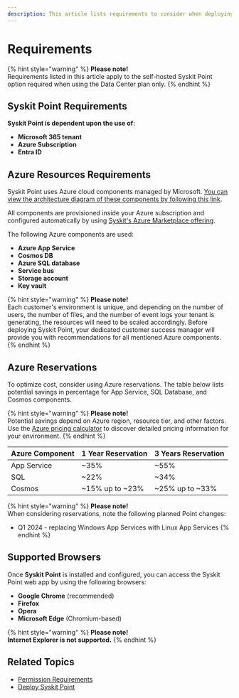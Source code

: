 ```yaml
---
description: This article lists requirements to consider when deploying Syskit Point in your Azure subscription.
---
```


# Requirements

{% hint style="warning" %}
**Please note!**  
Requirements listed in this article apply to the self-hosted Syskit Point option required when using the Data Center plan only.
{% endhint %}

## Syskit Point Requirements

**Syskit Point is dependent upon the use of**:
* **Microsoft 365 tenant**
* **Azure Subscription**
* **Entra ID** 

## Azure Resources Requirements

Syskit Point uses Azure cloud components managed by Microsoft. [You can view the architecture diagram of these components by following this link](https://www.syskit.com/products/point/resources/architecture-diagrams/).

All components are provisioned inside your Azure subscription and configured automatically by using [Syskit's Azure Marketplace offering](https://azuremarketplace.microsoft.com/en-us/marketplace/apps/syskitltd.syskit_point?exp=ubp8&tab=Overview). 

The following Azure components are used:
* **Azure App Service**
* **Cosmos DB**
* **Azure SQL database**
* **Service bus**
* **Storage account**
* **Key vault**


{% hint style="warning" %}
**Please note!**  
Each customer's environment is unique, and depending on the number of users, the number of files, and the number of event logs your tenant is generating, the resources will need to be scaled accordingly.
Before deploying Syskit Point, your dedicated customer success manager will provide you with recommendations for all mentioned Azure components.
{% endhint %}

## Azure Reservations

To optimize cost, consider using Azure reservations.
The table below lists potential savings in percentage for App Service, SQL Database, and Cosmos components.

{% hint style="warning" %}
**Please note!**  
Potential savings depend on Azure region, resource tier, and other factors. 
Use the [Azure pricing calculator](https://azure.microsoft.com/en-us/pricing/calculator/) to discover detailed pricing information for your environment.
{% endhint %}

| Azure Component | 1 Year Reservation | 3 Years Reservation |
| :--- | :--- | :--- |
| App Service | ~35% | ~55% |
| SQL | ~22% | ~34% |
| Cosmos | ~15% up to ~23% | ~25% up to ~33% |

{% hint style="warning" %}
**Please note!**  
When considering reservations, note the following planned Point changes:
* Q1 2024 - replacing Windows App Services with Linux App Services
{% endhint %}

## Supported Browsers

Once **Syskit Point** is installed and configured, you can access the Syskit Point web app by using the following browsers:

* **Google Chrome** \(recommended\)
* **Firefox**
* **Opera**
* **Microsoft Edge** \(Chromium-based\)

{% hint style="warning" %}
**Please note!**  
**Internet Explorer is not supported.**
{% endhint %}

## Related Topics

* [Permission Requirements](../../requirements/permission-requirements.md)
* [Deploy Syskit Point](deploy-syskit-point.md)


